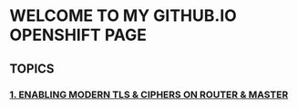 # WELCOME TO MY GITHUB.IO OPENSHIFT PAGE


## TOPICS
### [1. ENABLING MODERN TLS & CIPHERS ON ROUTER & MASTER](https://aizuddin85.github.io/ocpwiki/cipher_tls/)